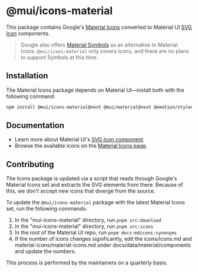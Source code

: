 # @mui/icons-material

This package contains Google's [Material Icons](https://fonts.google.com/icons?icon.set=Material+Icons) converted to Material UI [SVG Icon](https://mui.com/material-ui/icons/#svgicon) components.

> Google also offers [Material Symbols](https://fonts.google.com/icons?icon.set=Material+Symbols) as an alternative to Material Icons. `@mui/icons-material` only covers Icons, and there are no plans to support Symbols at this time.

## Installation

The Material Icons package depends on Material UI—install both with the following command:

<!-- #default-branch-switch -->

```bash
npm install @mui/icons-material@next @mui/material@next @emotion/styled @emotion/react
```

<!-- #default-branch-switch -->

## Documentation

<!-- #default-branch-switch -->

- Learn more about Material UI's [SVG Icon component](https://mui.com/material-ui/icons/#svgicon).
- Browse the available icons on the [Material Icons page](https://mui.com/material-ui/material-icons/).

## Contributing

The Icons package is updated via a script that reads through Google's Material Icons set and extracts the SVG elements from there. Because of this, we don't accept new icons that diverge from the source.

To update the `@mui/icons-material` package with the latest Material Icons set, run the following commands:

1. In the "mui-icons-material" directory, run `pnpm src:download`
2. In the "mui-icons-material" directory, run `pnpm src:icons`
3. In the root of the Material UI repo, run `pnpm docs:mdicons:synonyms`
4. If the number of icons changes significantly, edit the icons/icons.md and material-icons/material-icons.md under docs/data/material/components and update the numbers.

This process is performed by the maintainers on a quarterly basis.
